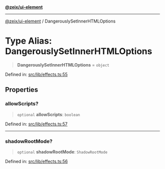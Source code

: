 [**@zeix/ui-element**](../README.md)

***

[@zeix/ui-element](../globals.md) / DangerouslySetInnerHTMLOptions

# Type Alias: DangerouslySetInnerHTMLOptions

> **DangerouslySetInnerHTMLOptions** = `object`

Defined in: [src/lib/effects.ts:55](https://github.com/zeixcom/ui-element/blob/0e9cacf03a8f95418720628d5174fbb006152743/src/lib/effects.ts#L55)

## Properties

### allowScripts?

> `optional` **allowScripts**: `boolean`

Defined in: [src/lib/effects.ts:57](https://github.com/zeixcom/ui-element/blob/0e9cacf03a8f95418720628d5174fbb006152743/src/lib/effects.ts#L57)

***

### shadowRootMode?

> `optional` **shadowRootMode**: `ShadowRootMode`

Defined in: [src/lib/effects.ts:56](https://github.com/zeixcom/ui-element/blob/0e9cacf03a8f95418720628d5174fbb006152743/src/lib/effects.ts#L56)
